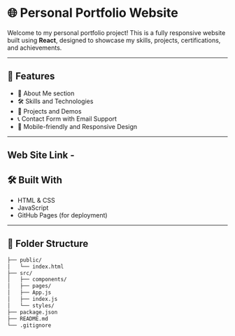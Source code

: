 # 🌐 Personal Portfolio Website

Welcome to my personal portfolio project! This is a fully responsive website built using **React**, designed to showcase my skills, projects, certifications, and achievements.

---

## 🚀 Features

- 💼 About Me section
- 🛠️ Skills and Technologies
- 📁 Projects and Demos
- 📞 Contact Form with Email Support
- 📱 Mobile-friendly and Responsive Design

---
## Web Site Link - 

## 🛠️ Built With

- HTML & CSS
- JavaScript
- GitHub Pages (for deployment)

---

## 📂 Folder Structure

```bash
├── public/
│   └── index.html
├── src/
│   ├── components/
│   ├── pages/
│   ├── App.js
│   ├── index.js
│   └── styles/
├── package.json
├── README.md
└── .gitignore
